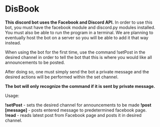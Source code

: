 # DisBook
**This discord bot uses the Facebook and Discord API.**
In order to use this bot, you must have the facebook module and discord.py modules installed.
You must also be able to run the program in a terminal. We are planning to eventually host the bot on a server so you will be able to add it that way instead.

When using the bot for the first time, use the command !setPost in the desired channel in order to tell the bot that this is where you would like all announcements to be posted. 

After doing so, one must simply send the bot a private message and the desired actions will be performed within the set channel.

**The bot will only recognize the command if it is sent by private message.**

Usage:

**!setPost** - sets the desired channel for announcements to be made
**!post [message]** - posts entered message to predetermined facebook page.
**!read** - reads latest post from Facebook page and posts it in desired channel.